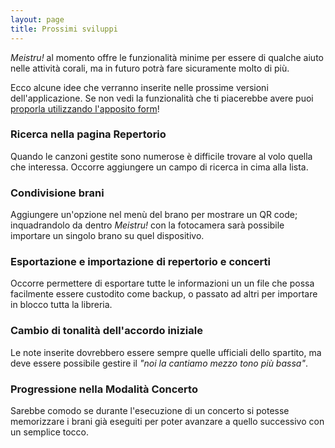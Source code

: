 ```yaml
---
layout: page
title: Prossimi sviluppi
---
```

*Meistru!* al momento offre le funzionalità minime per essere di qualche aiuto nelle attività corali, ma in futuro potrà fare sicuramente molto di più.

Ecco alcune idee che verranno inserite nelle prossime versioni dell'applicazione. Se non vedi la funzionalità che ti piacerebbe avere puoi [proporla utilizzando l'apposito form](https://forms.gle/qkx8qDPUPfR2Z3zn8)!

### Ricerca nella pagina Repertorio
Quando le canzoni gestite sono numerose è difficile trovare al volo quella che interessa. Occorre aggiungere un campo di ricerca in cima alla lista.

### Condivisione brani
Aggiungere un'opzione nel menù del brano per mostrare un QR code; inquadrandolo da dentro *Meistru!* con la fotocamera sarà possibile importare un singolo brano su quel dispositivo.

### Esportazione e importazione di repertorio e concerti
Occorre permettere di esportare tutte le informazioni un un file che possa facilmente essere custodito come backup, o passato ad altri per importare in blocco tutta la libreria.

### Cambio di tonalità dell'accordo iniziale
Le note inserite dovrebbero essere sempre quelle ufficiali dello spartito, ma deve essere possibile gestire il *"noi la cantiamo mezzo tono più bassa"*.

### Progressione nella Modalità Concerto
Sarebbe comodo se durante l'esecuzione di un concerto si potesse memorizzare i brani già eseguiti per poter avanzare a quello successivo con un semplice tocco.

